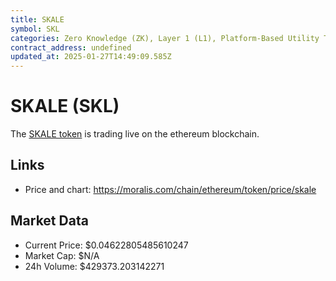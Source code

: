 ```yaml
---
title: SKALE
symbol: SKL
categories: Zero Knowledge (ZK), Layer 1 (L1), Platform-Based Utility Tokens
contract_address: undefined
updated_at: 2025-01-27T14:49:09.585Z
---
```


# SKALE (SKL)
The [SKALE token](https://moralis.com/chain/ethereum/token/price/skale) is trading live on the ethereum blockchain.

## Links
- Price and chart: https://moralis.com/chain/ethereum/token/price/skale

## Market Data
- Current Price: $0.04622805485610247
- Market Cap: $N/A
- 24h Volume: $429373.203142271
